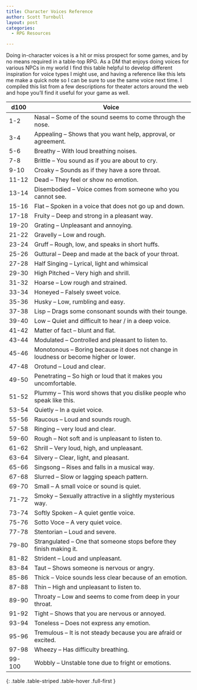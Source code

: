 ```yaml
---
title: Character Voices Reference
author: Scott Turnbull
layout: post
categories:
  - RPG Resources

---
```

Doing in-character voices is a hit or miss prospect for some games, and by no means required in a table-top RPG. As a DM that enjoys doing voices for various NPCs in my world I find this table helpful to develop different inspiration for voice types I might use, and having a reference like this lets me make a quick note so I can be sure to use the same voice next time. I compiled this list from a few descriptions for theater actors around the web and hope you&#8217;ll find it useful for your game as well.

|d100|Voice|
|--- |--- |
|1-2|Nasal – Some of the sound seems to come through the nose.|
|3-4|Appealing – Shows that you want help, approval, or agreement.|
|5-6|Breathy – With loud breathing noises.|
|7-8|Brittle – You sound as if you are about to cry.|
|9-10|Croaky – Sounds as if they have a sore throat.|
|11-12|Dead – They feel or show no emotion.|
|13-14|Disembodied – Voice comes from someone who you cannot see.|
|15-16|Flat – Spoken in a voice that does not go up and down.|
|17-18|Fruity – Deep and strong in a pleasant way.|
|19-20|Grating – Unpleasant and annoying.|
|21-22|Gravelly – Low and rough.|
|23-24|Gruff – Rough, low, and speaks in short huffs.|
|25-26|Guttural – Deep and made at the back of your throat.|
|27-28|Half Singing – Lyrical, light and whimsical|
|29-30|High Pitched – Very high and shrill.|
|31-32|Hoarse – Low rough and strained.|
|33-34|Honeyed – Falsely sweet voice.|
|35-36|Husky – Low, rumbling and easy.|
|37-38|Lisp – Drags some consonant sounds with their tounge.|
|39-40|Low – Quiet and difficult to hear / in a deep voice.|
|41-42|Matter of fact – blunt and flat.|
|43-44|Modulated – Controlled and pleasant to listen to.|
|45-46|Monotonous – Boring because it does not change in loudness or become higher or lower.|
|47-48|Orotund – Loud and clear.|
|49-50|Penetrating – So high or loud that it makes you uncomfortable.|
|51-52|Plummy – This word shows that you dislike people who speak like this.|
|53-54|Quietly – In a quiet voice.|
|55-56|Raucous – Loud and sounds rough.|
|57-58|Ringing – very loud and clear.|
|59-60|Rough – Not soft and is unpleasant to listen to.|
|61-62|Shrill – Very loud, high, and unpleasant.|
|63-64|Silvery – Clear, light, and pleasant.|
|65-66|Singsong – Rises and falls in a musical way.|
|67-68|Slurred – Slow or lagging speach pattern.|
|69-70|Small – A small voice or sound is quiet.|
|71-72|Smoky – Sexually attractive in a slightly mysterious way.|
|73-74|Softly Spoken – A quiet gentle voice.|
|75-76|Sotto Voce – A very quiet voice.|
|77-78|Stentorian – Loud and severe.|
|79-80|Strangulated – One that someone stops before they finish making it.|
|81-82|Strident – Loud and unpleasant.|
|83-84|Taut – Shows someone is nervous or angry.|
|85-86|Thick – Voice sounds less clear because of an emotion.|
|87-88|Thin – High and unpleasant to listen to.|
|89-90|Throaty – Low and seems to come from deep in your throat.|
|91-92|Tight – Shows that you are nervous or annoyed.|
|93-94|Toneless – Does not express any emotion.|
|95-96|Tremulous – It is not steady because you are afraid or excited.|
|97-98|Wheezy – Has difficulty breathing.|
|99-100|Wobbly – Unstable tone due to fright or emotions.|
{: .table .table-striped .table-hover .full-first }